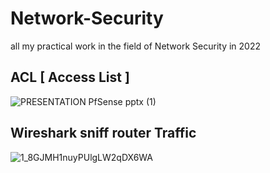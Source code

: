 # Network-Security
all my practical work in the field of Network Security in 2022

## ACL [ Access List ] 




![PRESENTATION  PfSense pptx (1)](https://github.com/othmanetaybi/Network-Security/assets/82034036/6024b491-21d5-46dc-b545-17f2eac8e4fe)






## Wireshark sniff router Traffic





![1_8GJMH1nuyPUlgLW2qDX6WA](https://github.com/othmanetaybi/Network-Security/assets/82034036/d7600a16-9b0b-4555-875f-4649d4c32d1b)
